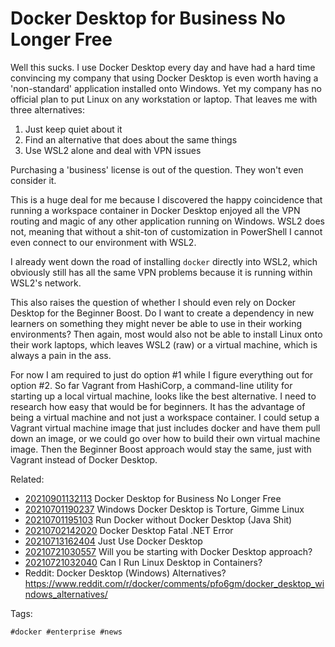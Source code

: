 # Docker Desktop for Business No Longer Free

Well this sucks. I use Docker Desktop every day and have had a hard time
convincing my company that using Docker Desktop is even worth having a
'non-standard' application installed onto Windows. Yet my company has no
official plan to put Linux on any workstation or laptop. That leaves me
with three alternatives:

1. Just keep quiet about it
2. Find an alternative that does about the same things
3. Use WSL2 alone and deal with VPN issues

Purchasing a 'business' license is out of the question. They won't even
consider it.

This is a huge deal for me because I discovered the happy coincidence
that running a workspace container in Docker Desktop enjoyed all the VPN
routing and magic of any other application running on Windows. WSL2 does
not, meaning that without a shit-ton of customization in PowerShell I
cannot even connect to our environment with WSL2.

I already went down the road of installing `docker` directly into WSL2,
which obviously still has all the same VPN problems because it is
running within WSL2's network.

This also raises the question of whether I should even rely on Docker
Desktop for the Beginner Boost. Do I want to create a dependency in new
learners on something they might never be able to use in their working
environments? Then again, most would also not be able to install Linux
onto their work laptops, which leaves WSL2 (raw) or a virtual machine,
which is always a pain in the ass.

For now I am required to just do option \#1 while I figure everything
out for option \#2. So far Vagrant from HashiCorp, a command-line
utility for starting up a local virtual machine, looks like the best
alternative. I need to research how easy that would be for beginners. It
has the advantage of being a virtual machine and not just a workspace
container. I could setup a Vagrant virtual machine image that just
includes docker and have them pull down an image, or we could go over
how to build their own virtual machine image. Then the Beginner Boost
approach would stay the same, just with Vagrant instead of Docker
Desktop.

Related:

* [20210901132113](/20210901132113/) Docker Desktop for Business No Longer Free
* [20210701190237](/20210701190237/) Windows Docker Desktop is Torture, Gimme Linux
* [20210701195103](/20210701195103/) Run Docker without Docker Desktop (Java Shit)
* [20210702142020](/20210702142020/) Docker Desktop Fatal .NET Error
* [20210713162404](/20210713162404/) Just Use Docker Desktop
* [20210721030557](/20210721030557/) Will you be starting with Docker Desktop approach?
* [20210721032040](/20210721032040/) Can I Run Linux Desktop in Containers?
* Reddit: Docker Desktop (Windows) Alternatives?
  <https://www.reddit.com/r/docker/comments/pfo6gm/docker_desktop_windows_alternatives/>

Tags:

    #docker #enterprise #news
